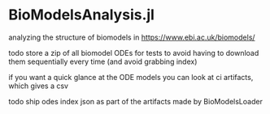 # BioModelsAnalysis.jl

analyzing the structure of biomodels in https://www.ebi.ac.uk/biomodels/

todo store a zip of all biomodel ODEs for tests to avoid having to download them sequentially every time (and avoid grabbing index)

if you want a quick glance at the ODE models you can look at ci artifacts, which gives a csv

todo ship odes index json as part of the artifacts made by BioModelsLoader

